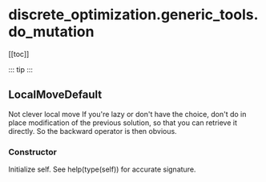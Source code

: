 # discrete_optimization.generic_tools.do_mutation

[[toc]]

::: tip
<skdecide-summary></skdecide-summary>
:::

## LocalMoveDefault

Not clever local move
If you're lazy or don't have the choice,
don't do in place modification of the previous solution, so that you can retrieve it directly.
So the backward operator is then obvious.

### Constructor <Badge text="LocalMoveDefault" type="tip"/>

<skdecide-signature name= "LocalMoveDefault" :sig="{'params': [{'name': 'prev_solution', 'annotation': 'Solution'}, {'name': 'new_solution', 'annotation': 'Solution'}]}"></skdecide-signature>

Initialize self.  See help(type(self)) for accurate signature.

